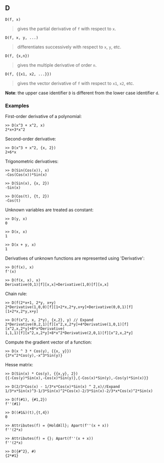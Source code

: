 ## D

``` 
D(f, x)
``` 
> gives the partial derivative of `f` with respect to `x`. 


``` 
D(f, x, y, ...)
``` 
> differentiates successively with respect to `x`, `y`, etc. 

``` 
D(f, {x,n})
```  
> gives the multiple derivative of order `n`.  
  
``` 
D(f, {{x1, x2, ...}})
``` 
> gives the vector derivative of `f` with respect to `x1`, `x2`, etc.
		
**Note**: the upper case identifier `D` is different from the lower case identifier `d`.
 
### Examples
First-order derivative of a polynomial:    
```
>> D(x^3 + x^2, x)   
2*x+3*x^2  
```

Second-order derivative: 
```   
>> D(x^3 + x^2, {x, 2})    
2+6*x  
```

Trigonometric derivatives:   
``` 
>> D(Sin(Cos(x)), x)    
-Cos(Cos(x))*Sin(x) 
 
>> D(Sin(x), {x, 2})    
-Sin(x)    
 
>> D(Cos(t), {t, 2})    
-Cos(t)    
```

Unknown variables are treated as constant: 
```   
>> D(y, x)    
0    
 
>> D(x, x)    
1    
 
>> D(x + y, x)    
1    
```

Derivatives of unknown functions are represented using 'Derivative':    
```
>> D(f(x), x)    
f'(x)    
 
>> D(f(x, x), x)    
Derivative(0,1)[f][x,x]+Derivative(1,0)[f][x,x]   
```

Chain rule:    
```
>> D(f(2*x+1, 2*y, x+y)    
2*Derivative(1,0,0)[f][1+2*x,2*y,x+y]+Derivative(0,0,1)[f][1+2*x,2*y,x+y]    
 
>> D(f(x^2, x, 2*y), {x,2}, y) // Expand    
2*Derivative(0,2,1)[f][x^2,x,2*y]+4*Derivative(1,0,1)[f][x^2,x,2*y]+8*x*Derivative(
1,1,1)[f][x^2,x,2*y]+8*x^2*Derivative(2,0,1)[f][x^2,x,2*y] 
```

Compute the gradient vector of a function:   
``` 
>> D(x ^ 3 * Cos(y), {{x, y}})   
{3*x^2*Cos(y),-x^3*Sin(y)}  
```

Hesse matrix:    
```
>> D(Sin(x) * Cos(y), {{x,y}, 2})    
{{-Cos(y)*Sin(x),-Cos(x)*Sin(y)},{-Cos(x)*Sin(y),-Cos(y)*Sin(x)}}  
 
>> D(2/3*Cos(x) - 1/3*x*Cos(x)*Sin(x) ^ 2,x)//Expand    
1/3*x*Sin(x)^3-1/3*Sin(x)^2*Cos(x)-2/3*Sin(x)-2/3*x*Cos(x)^2*Sin(x)
 
>> D(f(#1), {#1,2})    
f''(#1)   
 
>> D((#1&)(t),{t,4})    
0    
 
>> Attributes(f) = {HoldAll}; Apart(f''(x + x))    
f''(2*x)  
 
>> Attributes(f) = {}; Apart(f''(x + x))    
f''(2*x)  
  
>> D({#^2}, #)
{2*#1}
```